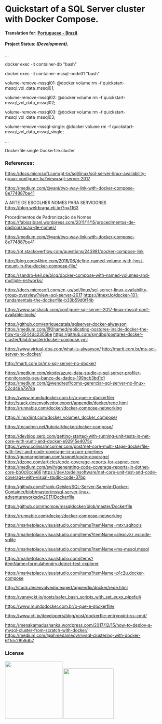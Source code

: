 
# Quickstart of a SQL Server cluster with Docker Compose.

#### Translation for: **[Portuguese - Brazil](https://github.com/alisonbuss/quickstart-mssql/blob/master/README_LANG_PT-BR.md)**.

#### Project Status: *(Development)*.

...


docker exec -it container-db "bash"


docker exec -it container-mssql-node01 "bash"


volume-remove-mssql01:
	@docker volume rm -f quickstart-mssql_vol_data_mssql01;

volume-remove-mssql02:
	@docker volume rm -f quickstart-mssql_vol_data_mssql02;

volume-remove-mssql03:
	@docker volume rm -f quickstart-mssql_vol_data_mssql03;

volume-remove-mssql-single:
	@docker volume rm -f quickstart-mssql_vol_data_mssql_single;

...

Dockerfile.single
Dockerfile.cluster


### References:

https://docs.microsoft.com/pt-br/sql/linux/sql-server-linux-availability-group-configure-ha?view=sql-server-2017

https://medium.com/@yani/two-way-link-with-docker-compose-8e774887be41

A ARTE DE ESCOLHER NOMES PARA SERVIDORES
https://blog.welrbraga.eti.br/?p=1163

Procedimentos de Padronização de Nomes
https://fabiozibiani.wordpress.com/2011/11/15/procedimentos-de-padronizacao-de-nomes/


https://medium.com/@yani/two-way-link-with-docker-compose-8e774887be41

https://pt.stackoverflow.com/questions/243881/docker-compose-link

http://blog.code4hire.com/2018/06/define-named-volume-with-host-mount-in-the-docker-compose-file/

https://sandro-keil.de/blog/docker-compose-with-named-volumes-and-multiple-networks/

https://docs.microsoft.com/en-us/sql/linux/sql-server-linux-availability-group-overview?view=sql-server-2017
https://itnext.io/docker-101-fundamentals-the-dockerfile-b33b59d0f14b

https://www.sqlshack.com/configure-sql-server-2017-linux-mssql-conf-available-tools/

https://github.com/enriquecatala/sqlserver-docker-alwayson
https://medium.com/@2hamed/replicating-postgres-inside-docker-the-how-to-3244dc2305be
https://github.com/syndbg/postgres-docker-cluster/blob/master/docker-compose.yml

https://www.virtual-dba.com/what-is-alwayson/
http://marti.com.br/ms-sql-server-no-docker/

http://marti.com.br/ms-sql-server-no-docker/


https://medium.com/ekode/azure-data-studio-e-sql-server-profiler-monitorando-seu-banco-de-dados-199bcb3bd1c1
https://medium.com/@wendreof/como-gerenciar-sql-server-no-linux-52cd49a7978a

https://www.mundodocker.com.br/o-que-e-dockerfile/
http://stack.desenvolvedor.expert/appendix/docker/rede.html
https://runnable.com/docker/docker-compose-networking

https://linuxhint.com/docker_volumes_docker_compose/


https://tecadmin.net/tutorial/docker/docker-compose/

https://devblog.xero.com/getting-started-with-running-unit-tests-in-net-core-with-xunit-and-docker-e92915e4075c
https://www.colinsalmcorner.com/post/net-core-multi-stage-dockerfile-with-test-and-code-coverage-in-azure-pipelines
https://gunnarpeipman.com/aspnet/code-coverage/
https://dzone.com/articles/code-coverage-reports-for-aspnet-core
https://medium.com/swlh/generating-code-coverage-reports-in-dotnet-core-bb0c8cca66
https://dev.to/deinsoftware/net-core-unit-test-and-code-coverage-with-visual-studio-code-37bp

https://github.com/Frank-Geisler/SQL-Server-Sample-Docker-Container/blob/master/mssql-server-linux-adventureworksdw2017/Dockerfile

https://github.com/mcmoe/mssqldocker/blob/master/Dockerfile

https://runnable.com/docker/docker-compose-networking



https://marketplace.visualstudio.com/items?itemName=mtxr.sqltools

https://marketplace.visualstudio.com/items?itemName=alexcvzz.vscode-sqlite

https://marketplace.visualstudio.com/items?itemName=ms-mssql.mssql


https://marketplace.visualstudio.com/items?itemName=formulahendry.dotnet-test-explorer

https://marketplace.visualstudio.com/items?itemName=p1c2u.docker-compose



http://stack.desenvolvedor.expert/appendix/docker/rede.html

https://vaneyckt.io/posts/safer_bash_scripts_with_set_euxo_pipefail/

https://www.mundodocker.com.br/o-que-e-dockerfile/

https://www.ctl.io/developers/blog/post/dockerfile-entrypoint-vs-cmd/


https://menakamadushanka.wordpress.com/2017/12/15/how-to-deploy-a-mysql-cluster-from-scratch-with-docker/
https://medium.com/@ahmedamedy/mysql-clustering-with-docker-611dc28b8db7


### License

[<img width="190" src="https://raw.githubusercontent.com/alisonbuss/my-licenses/master/files/logo-open-source-550x200px.png">](https://opensource.org/licenses)
[<img width="166" src="https://raw.githubusercontent.com/alisonbuss/my-licenses/master/files/icon-license-mit-500px.png">](https://github.com/alisonbuss/quickstart-mssql/blob/master/LICENSE)
